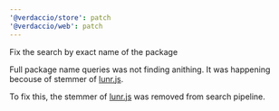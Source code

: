 ```yaml
---
'@verdaccio/store': patch
'@verdaccio/web': patch
---
```


Fix the search by exact name of the package

Full package name queries was not finding anithing. It was happening
becouse of stemmer of [lunr.js](https://lunrjs.com/).

To fix this, the stemmer of [lunr.js](https://lunrjs.com/) was removed from search pipeline.
